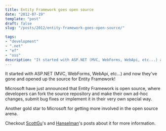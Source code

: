 ```yaml
---
title: Entity Framework goes open source
date: "2012-07-19"
template: "post"
draft: false
slug: "/posts/2012/entity-framework-goes-open-source/"

tags:
- "development"
- ".net"
- "ef"
- "oss"
description: "It started with ASP.NET (MVC, WebForms, WebApi, etc...) and now they've gone and opened up the source for Entity Framework!"
---
```

It started with ASP.NET (MVC, WebForms, WebApi, etc...) and now they've gone and opened up the source for Entity Framework!

Microsoft have just announced that Entity Framework is open source, where developers can fork the source repository and make their own ad-hoc changes, submit bug fixes or implement it in their very own special way.

Another gold star to Microsoft for getting more involved in the open source arena.

Checkout [ScottGu](http://weblogs.asp.net/scottgu/archive/2012/07/19/entity-framework-and-open-source.aspx)'s and [Hanselman](http://www.hanselman.com/blog/EntityFrameworkMagicUnicornAndMuchMoreIsNowOpenSourceWithTakeBacks.aspx)'s posts about it for more information.